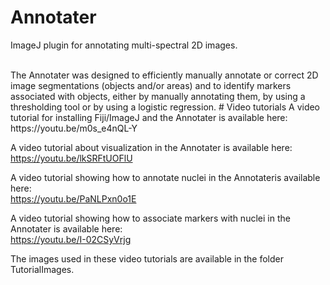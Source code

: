 # Annotater
ImageJ plugin for annotating multi-spectral 2D images.

<br />
The Annotater was designed to efficiently manually annotate or correct 2D image segmentations (objects and/or areas) and to identify markers associated with objects, either by manually annotating them, by using a thresholding tool or by using a logistic regression.
# Video tutorials
A video tutorial for installing Fiji/ImageJ and the Annotater is available here:<br />
https://youtu.be/m0s_e4nQL-Y<br />

A video tutorial about visualization in the Annotater is available here:<br />
https://youtu.be/lkSRFtUOFlU<br />

A video tutorial showing how to annotate nuclei in the Annotateris available here:<br />
https://youtu.be/PaNLPxn0o1E<br />

A video tutorial showing how to associate markers with nuclei in the Annotater is available here:<br />
https://youtu.be/I-02CSyVrjg<br />

The images used in these video tutorials are available in the folder TutorialImages.
